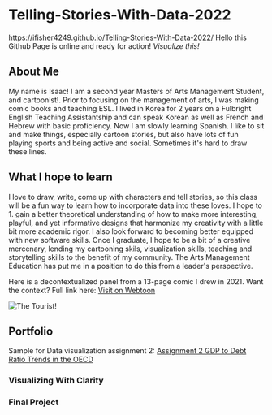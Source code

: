 # Telling-Stories-With-Data-2022
https://ifisher4249.github.io/Telling-Stories-With-Data-2022/
Hello this Github Page is online and ready for action! *Visualize this!* 
## About Me
My name is Isaac! I am a second year Masters of Arts Management Student, and cartoonist!. Prior to focusing on the management of arts, I was making comic books and teaching ESL. I lived in Korea for 2 years on a Fulbright English Teaching Assistantship and can speak Korean as well as French and Hebrew with basic proficiency. Now I am slowly learning Spanish. I like to sit and make things, especially cartoon stories, but also have lots of fun playing sports and being active and social. Sometimes it's hard to draw these lines. 
## What I hope to learn
I love to draw, write, come up with characters and tell stories, so this class will be a fun way to learn how to incorporate data into these loves. I hope to 1. gain a better theoretical understanding of how to make more interesting, playful, and yet informative designs that harmonize my creativity with a little bit more academic rigor. I also look forward to becoming better equipped with new software skills. Once I graduate, I hope to be a bit of a creative mercenary, lending my cartooning skils, visualization skills, teaching and storytelling skills to the benefit of my community. The Arts Management Education has put me in a position to do this from a leader's perspective.

Here is a decontextualized panel from a 13-page comic I drew in 2021. Want the context? Full link here: 
[Visit on Webtoon](https://www.webtoons.com/en/challenge/the-tourist/list?title_no=487406&page=1)

![The Tourist!](https://user-images.githubusercontent.com/92678363/199292808-3ca6a651-8040-4062-9209-f2136f2ed410.png)



## Portfolio
Sample for Data visualization assignment 2: [Assignment 2 GDP to Debt Ratio Trends in the OECD](/dataviz2.md)
### Visualizing With Clarity
### Final Project 
